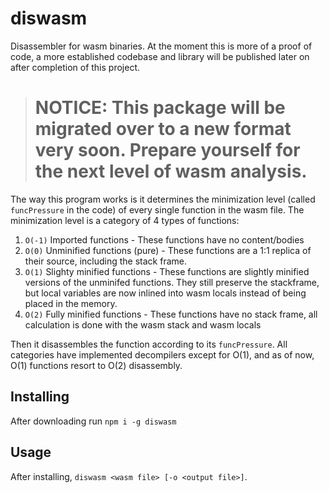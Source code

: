 # diswasm
Disassembler for wasm binaries. At the moment this is more of a proof of code, a more established codebase and library will be published later on after completion of this project.

> # NOTICE: This package will be migrated over to a new format very soon. Prepare yourself for the next level of wasm analysis.

The way this program works is it determines the minimization level (called `funcPressure` in the code) of every single function in the wasm file. The minimization level is a category of 4 types of functions:  
  1. `O(-1)` Imported functions
    - These functions have no content/bodies
  2. `O(0)` Unminified functions (pure)
    - These functions are a 1:1 replica of their source, including the stack frame.
  3. `O(1)` Slighty minified functions
    - These functions are slightly minified versions of the unminifed functions. They still preserve the stackframe,
    but local variables are now inlined into wasm locals instead of being placed in the memory.
  4. `O(2)` Fully minified functions
    - These functions have no stack frame, all calculation is done with the wasm stack and wasm locals

Then it disassembles the function according to its `funcPressure`. All categories have implemented decompilers except for O(1), and as of now, O(1) functions resort to O(2) disassembly.

## Installing

After downloading run `npm i -g diswasm`

## Usage

After installing, `diswasm <wasm file> [-o <output file>]`.
